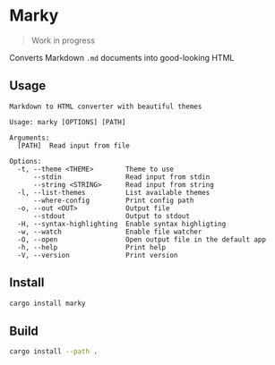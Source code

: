 # Marky

> Work in progress

Converts Markdown `.md` documents into good-looking HTML

## Usage

```
Markdown to HTML converter with beautiful themes

Usage: marky [OPTIONS] [PATH]

Arguments:
  [PATH]  Read input from file

Options:
  -t, --theme <THEME>        Theme to use
      --stdin                Read input from stdin
      --string <STRING>      Read input from string
  -l, --list-themes          List available themes
      --where-config         Print config path
  -o, --out <OUT>            Output file
      --stdout               Output to stdout
  -H, --syntax-highlighting  Enable syntax highligting
  -w, --watch                Enable file watcher
  -O, --open                 Open output file in the default app
  -h, --help                 Print help
  -V, --version              Print version
```

## Install

```bash
cargo install marky
```

## Build

```bash
cargo install --path .
```
